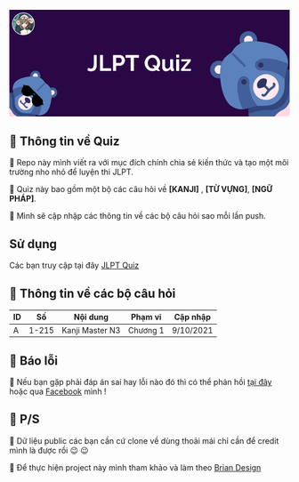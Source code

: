 ![Cover](/assets/images/bg.png)


## :cherry_blossom:	 Thông tin về Quiz 

:raccoon:  Repo này mình viết ra với mục đích chính chia sẻ kiến thức và tạo một môi trường nho nhỏ để luyện thi JLPT.

:raccoon:  Quiz này bao gồm một bộ các câu hỏi về **[KANJI]** , **[TỪ VỰNG]**, **[NGỮ PHÁP]**.

:raccoon:  Mình sẽ cập nhập các thông tin về các bộ câu hỏi sao mỗi lần push. 
## Sử dụng
Các bạn truy cập tại đây [JLPT Quiz](https://sangcamap.github.io/JLPT-quiz/)

## :cherry_blossom:	 Thông tin về các bộ câu hỏi
ID |Số     |Nội dung        |Phạm vi   |Cập nhập
---|-------|----------------|----------|--------
A  |1-215  |Kanji Master N3 |Chương 1  |9/10/2021

## :cherry_blossom:	 Báo lỗi
:raccoon:  Nếu bạn gặp phải đáp án sai hay lỗi nào đó thì có thể phản hồi [tại đây](https://forms.gle/PJ5ib4EdRPYoewSE7) hoặc qua [Facebook](https://www.facebook.com/sangnguyen0709/) mình ! 

## :cherry_blossom:	 P/S
:raccoon:  Dữ liệu public các bạn cần cứ clone về dùng thoải mái chỉ cần để credit mình là được rồi :wink: :wink:

:raccoon:  Để thực hiện project này mình tham khảo và làm theo [Brian Design](https://youtu.be/f4fB9Xg2JEY)  
